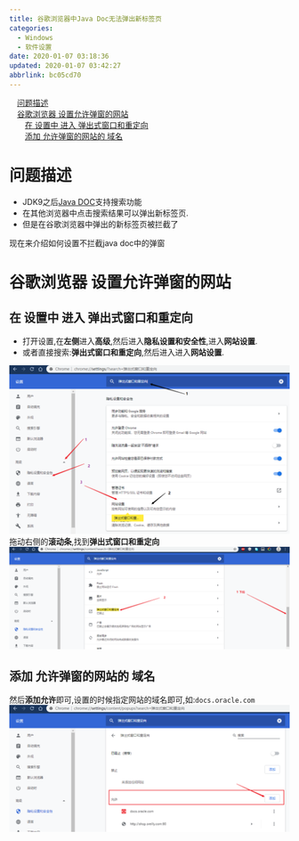 ```yaml
---
title: 谷歌浏览器中Java Doc无法弹出新标签页
categories: 
  - Windows
  - 软件设置
date: 2020-01-07 03:18:36
updated: 2020-01-07 03:42:27
abbrlink: bc05cd70
---
```

<div id='my_toc'><a href="/blog/bc05cd70/#问题描述" class="header_1">问题描述</a><br><a href="/blog/bc05cd70/#谷歌浏览器-设置允许弹窗的网站" class="header_1">谷歌浏览器 设置允许弹窗的网站</a><br><a href="/blog/bc05cd70/#在-设置中-进入-弹出式窗口和重定向" class="header_2">在 设置中 进入 弹出式窗口和重定向</a><br><a href="/blog/bc05cd70/#添加-允许弹窗的网站的-域名" class="header_2">添加 允许弹窗的网站的 域名</a><br></div>
<style>.header_1{margin-left: 1em;}.header_2{margin-left: 2em;}.header_3{margin-left: 3em;}.header_4{margin-left: 4em;}.header_5{margin-left: 5em;}.header_6{margin-left: 6em;}</style>
<!--more-->
<script>if (navigator.platform.search('arm')==-1){document.getElementById('my_toc').style.display = 'none';}var e,p = document.getElementsByTagName('p');while (p.length>0) {e = p[0];e.parentElement.removeChild(e);}</script>

<!--end-->
# 问题描述
- JDK9之后[Java DOC](https://docs.oracle.com/en/java/javase/11/docs/api/index.html)支持搜索功能
- 在其他浏览器中点击搜索结果可以弹出新标签页.
- 但是在谷歌浏览器中弹出的新标签页被拦截了

现在来介绍如何设置不拦截java doc中的弹窗
# 谷歌浏览器 设置允许弹窗的网站
## 在 设置中 进入 弹出式窗口和重定向
- 打开设置,在**左侧**进入**高级**,然后进入**隐私设置和安全性**,进入**网站设置**.
- 或者直接搜索:**弹出式窗口和重定向**,然后进入进入**网站设置**.

![这里有一张图片](https://raw.githubusercontent.com/lanlan2017/images/master/Windows/SoftwareSettings/GoogleChrome/AllowPopups/1.png)
拖动右侧的**滚动条**,找到**弹出式窗口和重定向**
![这里有一张图片](https://raw.githubusercontent.com/lanlan2017/images/master/Windows/SoftwareSettings/GoogleChrome/AllowPopups/2.png)
## 添加 允许弹窗的网站的 域名
然后**添加允许**即可,设置的时候指定网站的域名即可,如:`docs.oracle.com`
![这里有一张图片](https://raw.githubusercontent.com/lanlan2017/images/master/Windows/SoftwareSettings/GoogleChrome/AllowPopups/3.png)

<!-- Windows/SoftwareSettings/GoogleChrome/AllowPopups/ -->
